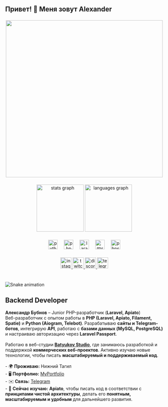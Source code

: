 <h2 align="left">Привет! 👋 Меня зовут Alexander</h2>

###

<div align="center">
  <img height="500" src="https://64.media.tumblr.com/cad6d25d7e859f91d586bc08b93d0680/b8987a5cdc34fed1-61/s540x810/d3d06e0239eebb8f582331f1cfde0b7eea6d1a21.gif"/>
</div>

###

<div align="center">
  <img src="https://github-readme-stats.vercel.app/api?username=bubnov-alexander&hide_title=false&hide_rank=true&show_icons=true&include_all_commits=true&count_private=true&disable_animations=false&theme=dracula&locale=en&hide_border=false&custom_title=%D0%9C%D0%BE%D1%8F%20%D1%81%D1%82%D0%B0%D1%82%D0%B8%D1%81%D1%82%D0%BA%D0%B0%20GitHub" height="150" alt="stats graph"  />
  <img src="https://github-readme-stats.vercel.app/api/top-langs?username=bubnov-alexander&locale=en&hide_title=false&layout=compact&card_width=320&langs_count=5&theme=dracula&hide_border=false&custom_title=%D0%98%D1%81%D0%BF%D0%BE%D0%BB%D1%8C%D0%B7%D1%83%D0%B5%D0%BC%D1%8B%D0%B5%20%D1%8F%D0%B7%D1%8B%D0%BA%D0%B8" height="150" alt="languages graph"  />
</div>

###

<div align="center">
  <img src="https://cdn.jsdelivr.net/gh/devicons/devicon/icons/python/python-original.svg" height="30" alt="python logo"  />
  <img width="12" />
  <img src="https://cdn.jsdelivr.net/gh/devicons/devicon/icons/php/php-original.svg" height="30" alt="php logo"  />
  <img width="12" />
  <img src="https://cdn.jsdelivr.net/gh/devicons/devicon/icons/laravel/laravel-original.svg" height="30" alt="laravel logo"  />
  <img width="12" />
  <img src="https://cdn.jsdelivr.net/gh/devicons/devicon/icons/mysql/mysql-original.svg" height="30" alt="mysql logo"  />
  <img width="12" />
  <img src="https://cdn.jsdelivr.net/gh/devicons/devicon/icons/phpstorm/phpstorm-original.svg" height="30" alt="phpstorm logo"  />
</div>

###

<div align="center">
  <a href="https://www.instagram.com/kinoki445/" target="_blank">
    <img src="https://img.shields.io/static/v1?message=Instagram&logo=instagram&label=&color=E4405F&logoColor=white&labelColor=&style=for-the-badge" height="35" alt="instagram logo"  />
  </a>
  <a href="https://www.twitch.tv/kinoki445" target="_blank">
    <img src="https://img.shields.io/static/v1?message=Twitch&logo=twitch&label=&color=9146FF&logoColor=white&labelColor=&style=for-the-badge" height="35" alt="twitch logo"  />
  </a>
  <a href="https://discord.com/users/kinoki_" target="_blank">
    <img src="https://img.shields.io/static/v1?message=Discord&logo=discord&label=&color=7289DA&logoColor=white&labelColor=&style=for-the-badge" height="35" alt="discord logo"  />
  </a>
  <a href="https://t.me/kikoki445" target="_blank">
    <img src="https://img.shields.io/static/v1?message=Telegram&logo=telegram&label=&color=2CA5E0&logoColor=white&labelColor=&style=for-the-badge" height="35" alt="telegram logo"  />
  </a>
</div>

###

<br clear="both">

<img src="https://raw.githubusercontent.com/bubnov-alexander/bubnov-alexander/output/snake.svg" alt="Snake animation" />

###

## Backend Developer<br>

**Александр Бубнов** – Junior PHP-разработчик (**Laravel, Apiato**)
<br>Веб-разработчик с опытом работы в **PHP (Laravel, Apiato, Filament, Spatie)** и **Python (Aiogram, Telebot)**. Разрабатываю **сайты и Telegram-ботов**, интегрирую **API**, работаю с **базами данных (MySQL, PostgreSQL)** и настраиваю авторизацию через **Laravel Passport**.<br><br>Работаю в веб-студии **[Batyukov Studio](https://batyukov.studio/)**, где занимаюсь разработкой и поддержкой **коммерческих веб-проектов**. Активно изучаю новые технологии, чтобы писать **масштабируемый и поддерживаемый код**.<br><br>- 🌍 **Проживаю:** Нижний Тагил<br>- 🖥️ **Портфолио:** [MyPortfolio](http://kinoki.vercel.app/)<br>- ✉️ **Связь:** [Telegram](https://t.me/kikoki445)<br>- 🧠 **Сейчас изучаю:** **Apiato**, чтобы писать код в соответствии с **принципами чистой архитектуры**, делать его **понятным, масштабируемым и удобным** для дальнейшего развития.

